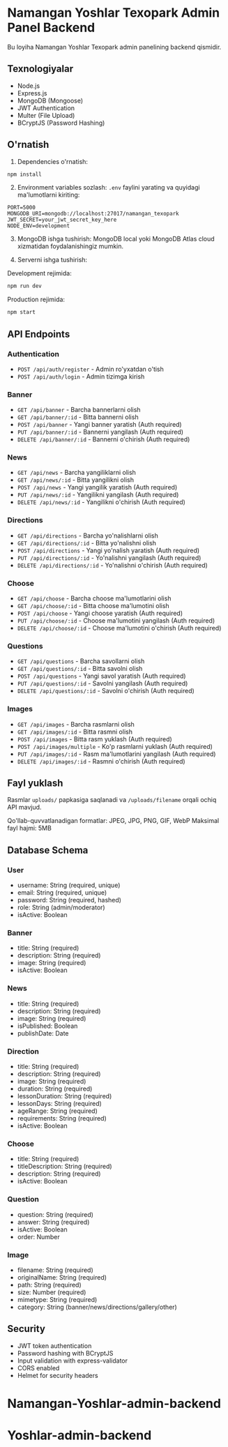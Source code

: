 # Namangan Yoshlar Texopark Admin Panel Backend

Bu loyiha Namangan Yoshlar Texopark admin panelining backend qismidir.

## Texnologiyalar

- Node.js
- Express.js
- MongoDB (Mongoose)
- JWT Authentication
- Multer (File Upload)
- BCryptJS (Password Hashing)

## O'rnatish

1. Dependencies o'rnatish:
```bash
npm install
```

2. Environment variables sozlash:
`.env` faylini yarating va quyidagi ma'lumotlarni kiriting:
```
PORT=5000
MONGODB_URI=mongodb://localhost:27017/namangan_texopark
JWT_SECRET=your_jwt_secret_key_here
NODE_ENV=development
```

3. MongoDB ishga tushirish:
MongoDB local yoki MongoDB Atlas cloud xizmatidan foydalanishingiz mumkin.

4. Serverni ishga tushirish:

Development rejimida:
```bash
npm run dev
```

Production rejimida:
```bash
npm start
```

## API Endpoints

### Authentication
- `POST /api/auth/register` - Admin ro'yxatdan o'tish
- `POST /api/auth/login` - Admin tizimga kirish

### Banner
- `GET /api/banner` - Barcha bannerlarni olish
- `GET /api/banner/:id` - Bitta bannerni olish
- `POST /api/banner` - Yangi banner yaratish (Auth required)
- `PUT /api/banner/:id` - Bannerni yangilash (Auth required)
- `DELETE /api/banner/:id` - Bannerni o'chirish (Auth required)

### News
- `GET /api/news` - Barcha yangiliklarni olish
- `GET /api/news/:id` - Bitta yangilikni olish
- `POST /api/news` - Yangi yangilik yaratish (Auth required)
- `PUT /api/news/:id` - Yangilikni yangilash (Auth required)
- `DELETE /api/news/:id` - Yangilikni o'chirish (Auth required)

### Directions
- `GET /api/directions` - Barcha yo'nalishlarni olish
- `GET /api/directions/:id` - Bitta yo'nalishni olish
- `POST /api/directions` - Yangi yo'nalish yaratish (Auth required)
- `PUT /api/directions/:id` - Yo'nalishni yangilash (Auth required)
- `DELETE /api/directions/:id` - Yo'nalishni o'chirish (Auth required)

### Choose
- `GET /api/choose` - Barcha choose ma'lumotlarini olish
- `GET /api/choose/:id` - Bitta choose ma'lumotini olish
- `POST /api/choose` - Yangi choose yaratish (Auth required)
- `PUT /api/choose/:id` - Choose ma'lumotini yangilash (Auth required)
- `DELETE /api/choose/:id` - Choose ma'lumotini o'chirish (Auth required)

### Questions
- `GET /api/questions` - Barcha savollarni olish
- `GET /api/questions/:id` - Bitta savolni olish
- `POST /api/questions` - Yangi savol yaratish (Auth required)
- `PUT /api/questions/:id` - Savolni yangilash (Auth required)
- `DELETE /api/questions/:id` - Savolni o'chirish (Auth required)

### Images
- `GET /api/images` - Barcha rasmlarni olish
- `GET /api/images/:id` - Bitta rasmni olish
- `POST /api/images` - Bitta rasm yuklash (Auth required)
- `POST /api/images/multiple` - Ko'p rasmlarni yuklash (Auth required)
- `PUT /api/images/:id` - Rasm ma'lumotlarini yangilash (Auth required)
- `DELETE /api/images/:id` - Rasmni o'chirish (Auth required)

## Fayl yuklash

Rasmlar `uploads/` papkasiga saqlanadi va `/uploads/filename` orqali ochiq API mavjud.

Qo'llab-quvvatlanadigan formatlar: JPEG, JPG, PNG, GIF, WebP
Maksimal fayl hajmi: 5MB

## Database Schema

### User
- username: String (required, unique)
- email: String (required, unique)
- password: String (required, hashed)
- role: String (admin/moderator)
- isActive: Boolean

### Banner
- title: String (required)
- description: String (required)
- image: String (required)
- isActive: Boolean

### News
- title: String (required)
- description: String (required)
- image: String (required)
- isPublished: Boolean
- publishDate: Date

### Direction
- title: String (required)
- description: String (required)
- image: String (required)
- duration: String (required)
- lessonDuration: String (required)
- lessonDays: String (required)
- ageRange: String (required)
- requirements: String (required)
- isActive: Boolean

### Choose
- title: String (required)
- titleDescription: String (required)
- description: String (required)
- isActive: Boolean

### Question
- question: String (required)
- answer: String (required)
- isActive: Boolean
- order: Number

### Image
- filename: String (required)
- originalName: String (required)
- path: String (required)
- size: Number (required)
- mimetype: String (required)
- category: String (banner/news/directions/gallery/other)

## Security

- JWT token authentication
- Password hashing with BCryptJS
- Input validation with express-validator
- CORS enabled
- Helmet for security headers
# Namangan-Yoshlar-admin-backend
# Yoshlar-admin-backend
